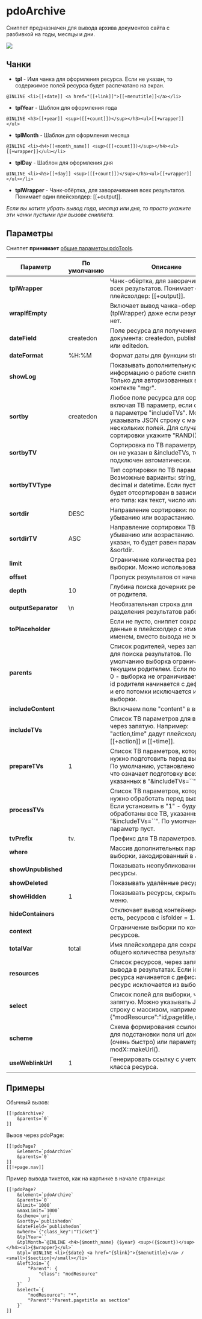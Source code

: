 # pdoArchive

Сниппет предназначен для вывода архива документов сайта с разбивкой на годы, месяцы и дни.

[![](https://file.modx.pro/files/d/e/f/def118c83e28abc62f41e094f9f337f6s.jpg)](https://file.modx.pro/files/d/e/f/def118c83e28abc62f41e094f9f337f6.png)

## Чанки

* **tpl** - Имя чанка для оформления ресурса. Если не указан, то содержимое полей ресурса будет распечатано на экран.

``` modx
@INLINE <li>[[+date]] <a href="[[+link]]">[[+menutitle]]</a></li>
```

* **tplYear** - Шаблон для оформления года

``` modx
@INLINE <h3>[[+year]] <sup>([[+count]])</sup></h3><ul>[[+wrapper]]</ul>
```

* **tplMonth** - Шаблон для оформления месяца

``` modx
@INLINE <li><h4>[[+month_name]] <sup>([[+count]])</sup></h4><ul>[[+wrapper]]</ul></li>
```

* **tplDay** - Шаблон для оформления дня

``` modx
@INLINE <li><h5>[[+day]] <sup>([[+count]])</sup></h5><ul>[[+wrapper]]</ul></li>
```

* **tplWrapper** - Чанк-обёртка, для заворачивания всех результатов. Понимает один плейсхолдер: [[+output]].

*Если вы хотите убрать вывод года, месяца или дня, то просто укажите эти чанки пустыми при вызове сниппета.*

## Параметры

Сниппет **принимает** [общие параметры pdoTools][1].

| Параметр            | По умолчанию | Описание                                                                                                                                                                                                                                 |
| ------------------- | ------------ | ---------------------------------------------------------------------------------------------------------------------------------------------------------------------------------------------------------------------------------------- |
| **tplWrapper**      |              | Чанк-обёртка, для заворачивания всех результатов. Понимает один плейсхолдер: [[+output]].                                                                                                                                                |
| **wrapIfEmpty**     |              | Включает вывод чанка-обертки (tplWrapper) даже если результатов нет.                                                                                                                                                                     |
| **dateField**       | createdon    | Поле ресурса для получения даты документа: createdon, publishedon или editedon.                                                                                                                                                          |
| **dateFormat**      | %H:%M        | Формат даты для функции strftime()                                                                                                                                                                                                       |
| **showLog**         |              | Показывать дополнительную информацию о работе сниппета. Только для авторизованных в контекте "mgr".                                                                                                                                      |
| **sortby**          | createdon    | Любое поле ресурса для сортировки, включая ТВ параметр, если он указан в параметре "includeTVs". Можно указывать JSON строку с массивом нескольких полей. Для случайно сортировки укажите "RAND()"                                       |
| **sortbyTV**        |              | Сортировка по ТВ параметру. Если он не указан в &includeTVs, то будет подключен автоматически.                                                                                                                                           |
| **sortbyTVType**    |              | Тип сортировки по ТВ параметру. Возможные варианты: string, integer, decimal и datetime. Если пусто, то ТВ будет отсортирован в зависимости от его типа: как текст, число или дата.                                                      |
| **sortdir**         | DESC         | Направление сортировки: по убыванию или возрастанию.                                                                                                                                                                                     |
| **sortdirTV**       | ASC          | Направление сортировки ТВ: по убыванию или возрастанию. Если не указан, то будет равен параметру &sortdir.                                                                                                                               |
| **limit**           |              | Ограничение количества результатов выборки. Можно использовать "0".                                                                                                                                                                      |
| **offset**          |              | Пропуск результатов от начала.                                                                                                                                                                                                           |
| **depth**           | 10           | Глубина поиска дочерних ресурсов от родителя.                                                                                                                                                                                            |
| **outputSeparator** | \n           | Необязательная строка для разделения результатов работы.                                                                                                                                                                                 |
| **toPlaceholder**   |              | Если не пусто, сниппет сохранит все данные в плейсхолдер с этим именем, вместо вывода не экран.                                                                                                                                          |
| **parents**         |              | Список родителей, через запятую, для поиска результатов. По умолчанию выборка ограничена текущим родителем. Если поставить 0 - выборка не ограничивается. Если id родителя начинается с дефиса, он и его потомки исключается из выборки. |
| **includeContent**  |              | Включаем поле "content" в выборку.                                                                                                                                                                                                       |
| **includeTVs**      |              | Список ТВ параметров для выборки, через запятую. Например: "action,time" дадут плейсхолдеры [[+action]] и [[+time]].                                                                                                                     |
| **prepareTVs**      | 1            | Список ТВ параметров, которые нужно подготовить перед выводом. По умолчанию, установлено в "1", что означает подготовку всех ТВ, указанных в "&includeTVs=``"                                                                            |
| **processTVs**      |              | Список ТВ параметров, которые нужно обработать перед выводом. Если установить в "1" - будут обработаны все ТВ, указанные в "&includeTVs=``". По умолчанию параметр пуст.                                                                 |
| **tvPrefix**        | tv.          | Префикс для ТВ параметров.                                                                                                                                                                                                               |
| **where**           |              | Массив дополнительных параметров выборки, закодированный в JSON.                                                                                                                                                                         |
| **showUnpublished** |              | Показывать неопубликованные ресурсы.                                                                                                                                                                                                     |
| **showDeleted**     |              | Показывать удалённые ресурсы.                                                                                                                                                                                                            |
| **showHidden**      | 1            | Показывать ресурсы, скрытые в меню.                                                                                                                                                                                                      |
| **hideContainers**  |              | Отключает вывод контейнеров, то есть, ресурсов с isfolder = 1.                                                                                                                                                                           |
| **context**         |              | Ограничение выборки по контексту ресурсов.                                                                                                                                                                                               |
| **totalVar**        | total        | Имя плейсхолдера для сохранения общего количества результатов.                                                                                                                                                                           |
| **resources**       |              | Список ресурсов, через запятую, для вывода в результатах. Если id ресурса начинается с дефиса, этот ресурс исключается из выборки.                                                                                                       |
| **select**          |              | Список полей для выборки, через запятую. Можно указывать JSON строку с массивом, например {"modResource":"id,pagetitle,content"}.                                                                                                        |
| **scheme**          |              | Схема формирования ссылок: "uri" для подстановки поля uri документа (очень быстро) или параметр для modX::makeUrl().                                                                                                                     |
| **useWeblinkUrl**   | 1            | Генерировать ссылку с учетом класса ресурса.                                                                                                                                                                                             |

## Примеры

Обычный вызов:

``` modx
[[!pdoArchive?
    &parents=`0`
]]
```

Вызов через pdoPage:

``` modx
[[!pdoPage?
    &element=`pdoArchive`
    &parents=`0`
]]
[[!+page.nav]]
```

Пример вывода тикетов, как на картинке в начале страницы:

``` modx
[[!pdoPage?
    &element=`pdoArchive`
    &parents=`0`
    &limit=`1000`
    &maxLimit=`1000`
    &scheme=`uri`
    &sortby=`publishedon`
    &dateField=`publishedon`
    &where=`{"class_key":"Ticket"}`
    &tplYear=``
    &tplMonth=`@INLINE <h4>{$month_name} {$year} <sup>({$count})</sup></h4><ul>{$wrapper}</ul>`
    &tpl=`@INLINE <li>{$date} <a href="{$link}">{$menutitle}</a> / <small>{$section}</small></li>`
    &leftJoin=`{
        "Parent": {
            "class": "modResource"
        }
    }`
    &select=`{
        "modResource": "*",
        "Parent":"Parent.pagetitle as section"
    }`
]]
```

[1]: /components/pdotools/general-parameters
